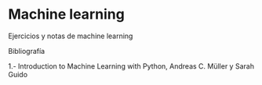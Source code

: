 # Machine learning 
Ejercicios y notas de machine learning

Bibliografía 

1.- Introduction to Machine Learning with Python, Andreas C. Müller y Sarah Guido


